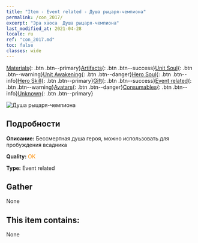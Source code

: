 ```yaml
---
title: "Item - Event related - Душа рыцаря-чемпиона"
permalink: /con_2017/
excerpt: "Эра хаоса  Душа рыцаря-чемпиона"
last_modified_at: 2021-04-28
locale: ru
ref: "con_2017.md"
toc: false
classes: wide
---
```

 [Materials](/ItemsRU/){: .btn .btn--primary}[Artifacts](/ItemsRU/Artifacts/){: .btn .btn--success}[Unit Soul](/ItemsRU/UnitSoul/){: .btn .btn--warning}[Unit Awakening](/ItemsRU/UnitAwakening/){: .btn .btn--danger}[Hero Soul](/ItemsRU/HeroSoul/){: .btn .btn--info}[Hero Skill](/ItemsRU/HeroSkill/){: .btn .btn--primary}[Gift](/ItemsRU/Gift/){: .btn .btn--success}[Event related](/ItemsRU/Events/){: .btn .btn--warning}[Avatars](/ItemsRU/Avatars/){: .btn .btn--danger}[Consumables](/ItemsRU/Consumables/){: .btn .btn--info}[Unknown](/ItemsRU/Unknown/){: .btn .btn--primary}

 ![Душа рыцаря-чемпиона](/images/t/juexing_106.jpg)

## Подробности
 **Описание:** Бессмертная душа героя, можно использовать для пробуждения всадника

 **Quality:** <span style="color: #FF8C00">OK</span>

 **Type:** Event related

## Gather

  None

## This item contains:

  None


